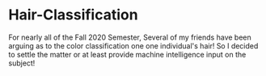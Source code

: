 # Hair-Classification
For nearly all of the Fall 2020 Semester, Several of my friends have been arguing as to the color classification one one individual's hair! So I decided to settle the matter or at least provide machine intelligence input on the subject! 
